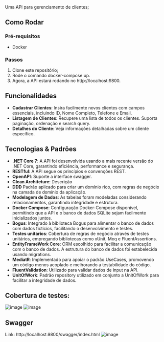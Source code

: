 Uma API para gerenciamento de clientes;

## Como Rodar

### Pré-requisitos
- Docker

### Passos

1. Clone este repositório;
2. Rode o comando docker-compose up.
3. Agora, a API estará rodando no http://localhost:9800.

## Funcionalidades

- **Cadastrar Clientes**: Insira facilmente novos clientes com campos essenciais, incluindo ID, Nome Completo, Telefone e Email.
- **Listagem de Clientes**: Recupere uma lista de todos os clientes. Suporta paginação, ordenação e search query.
- **Detalhes do Cliente**: Veja informações detalhadas sobre um cliente específico.

## Tecnologias & Padrões

- **.NET Core 7**: A API foi desenvolvida usando a mais recente versão do .NET Core, garantindo eficiência, performance e segurança.
- **RESTful**: A API segue os princípios e convenções REST.
- **OpenAPI**: Suporte a interface swagger.
- **Clean Architeture**: Descrição
- **DDD** Padrão aplicado para criar um domínio rico, com regras de negócio na camada de domínio da aplicação.
- **Modelagem de Dados**: As tabelas foram modeladas considerando relacionamentos, garantindo integridade e estrutura.
- **Docker Compose**: Configuração Docker-Compose disponível, permitindo que a API e o banco de dados SQLite sejam facilmente inicializados juntos.
- **Bogus**: Integrado à biblioteca Bogus para alimentar o banco de dados com dados fictícios, facilitando o desenvolvimento e testes.
- **Testes unitários**: Cobertura de regras de negócio através de testes unitários, empregando bibliotecas como xUnit, Moq e FluentAssertions.
- **EntityFrameWork Core**: ORM escolhido para facilitar a comunicação com o banco de dados. A estrutura do banco de dados foi estabelecida usando migrations.
- **MediatR**: Implementado para apoiar o padrão UseCases, promovendo um código menos acoplado e melhorando a testabilidade do código.
- **FluentValidation**: Utilizado para validar dados de input na API.
- **UnitOfWork**: Padrão repository utilizado em conjunto a UnitOfWork para facilitar a integridade de dados.

## Cobertura de testes:
![image](https://github.com/pedronvasconcelos/ClienteProject/assets/87155663/64959e0e-d982-4c1d-a372-afab37a31d00)
![image](https://github.com/pedronvasconcelos/ClienteProject/assets/87155663/59670e9c-aac3-491e-b3ef-88b79e86e23d)

## Swagger
Link: http://localhost:9800/swagger/index.html
![image](https://github.com/pedronvasconcelos/ClienteProject/assets/87155663/b326890d-b5c3-4b4c-91d1-d754d9dd8382)




